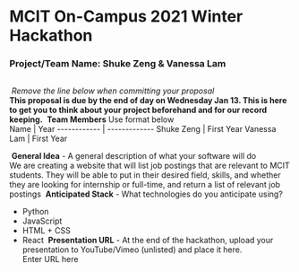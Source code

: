 # MCIT On-Campus 2021 Winter Hackathon  
### Project/Team Name: Shuke Zeng & Vanessa Lam
##  
​
*Remove the line below when committing your proposal*  
**This proposal is due by the end of day on Wednesday Jan 13. This is here to get you to think about your project beforehand and for our record keeping.**
​
**Team Members**  Use format below  
Name | Year
------------ | -------------
Shuke Zeng | First Year
Vanessa Lam | First Year


​​
**General Idea**  - A general description of what your software will do  
We are creating a website that will list job postings that are relevant to MCIT students. They will be able to put in their desired field, skills, and whether they are looking for internship or full-time, and return a list of relevant job postings
​
**Anticipated Stack** - What technologies do you anticipate using?  
- Python
- JavaScript
- HTML + CSS
- React
​
**Presentation URL** - At the end of the hackathon, upload your presentation to YouTube/Vimeo (unlisted) and place it here.  
Enter URL here
